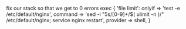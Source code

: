 fix our stack so that we get to 0 errors
exec { 'file limit': onlyif => 'test -e /etc/default/nginx', command => 'sed -i "5s/[0-9]+/$( ulimit -n )/" /etc/default/nginx; service nginx restart', provider => shell, }
